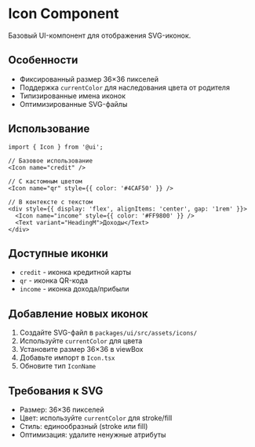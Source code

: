 # Icon Component

Базовый UI-компонент для отображения SVG-иконок.

## Особенности

- Фиксированный размер 36×36 пикселей
- Поддержка `currentColor` для наследования цвета от родителя
- Типизированные имена иконок
- Оптимизированные SVG-файлы

## Использование

```tsx
import { Icon } from '@ui';

// Базовое использование
<Icon name="credit" />

// С кастомным цветом
<Icon name="qr" style={{ color: '#4CAF50' }} />

// В контексте с текстом
<div style={{ display: 'flex', alignItems: 'center', gap: '1rem' }}>
  <Icon name="income" style={{ color: '#FF9800' }} />
  <Text variant="HeadingM">Доходы</Text>
</div>
```

## Доступные иконки

- `credit` - иконка кредитной карты
- `qr` - иконка QR-кода
- `income` - иконка дохода/прибыли

## Добавление новых иконок

1. Создайте SVG-файл в `packages/ui/src/assets/icons/`
2. Используйте `currentColor` для цвета
3. Установите размер 36×36 в viewBox
4. Добавьте импорт в `Icon.tsx`
5. Обновите тип `IconName`

## Требования к SVG

- Размер: 36×36 пикселей
- Цвет: используйте `currentColor` для stroke/fill
- Стиль: единообразный (stroke или fill)
- Оптимизация: удалите ненужные атрибуты 